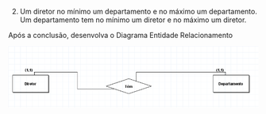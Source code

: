 2. Um diretor no mínimo um departamento e no máximo um departamento. Um departamento tem no mínimo um diretor e no máximo um diretor. 

Após a conclusão, desenvolva o Diagrama Entidade Relacionamento

![Alt text](Conceitual_2.png)